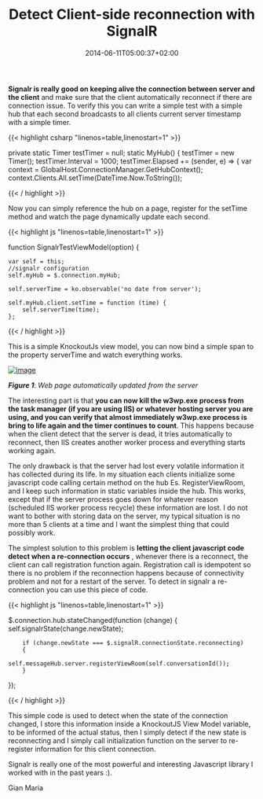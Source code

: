 ﻿---
title: "Detect Client-side reconnection with SignalR"
description: ""
date: 2014-06-11T05:00:37+02:00
draft: false
tags: []
categories: [AspNet]
---
 **Signalr is really good on keeping alive the connection between server and the client** and make sure that the client automatically reconnect if there are connection issue. To verify this you can write a simple test with a simple hub that each second broadcasts to all clients current server timestamp with a simple timer.

{{< highlight csharp "linenos=table,linenostart=1" >}}


 private static Timer testTimer = null;
 static MyHub()
 {
     testTimer = new Timer();
     testTimer.Interval = 1000;
     testTimer.Elapsed += (sender, e) =&gt;
     {
          var context = GlobalHost.ConnectionManager.GetHubContext();
          context.Clients.All.setTime(DateTime.Now.ToString());

{{< / highlight >}}

Now you can simply reference the hub on a page, register for the setTime method and watch the page dynamically update each second.

{{< highlight js "linenos=table,linenostart=1" >}}


function SignalrTestViewModel(option) {

    var self = this;
    //signalr configuration
    self.myHub = $.connection.myHub;

    self.serverTime = ko.observable('no date from server');

    self.myHub.client.setTime = function (time) {
        self.serverTime(time);
    };

{{< / highlight >}}

This is a simple KnockoutJs view model, you can now bind a simple span to the property serverTime and watch everything works.

[![image](https://www.codewrecks.com/blog/wp-content/uploads/2014/06/image_thumb2.png "image")](https://www.codewrecks.com/blog/wp-content/uploads/2014/06/image2.png)

 ***Figure 1***: *Web page automatically updated from the server*

The interesting part is that  **you can now kill the w3wp.exe process from the task manager (if you are using IIS) or whatever hosting server you are using, and you can verify that almost immediately w3wp.exe process is bring to life again and the timer continues to count**. This happens because when the client detect that the server is dead, it tries automatically to reconnect, then IIS creates another worker process and everything starts working again.

The only drawback is that the server had lost every volatile information it has collected during its life. In my situation each clients initialize some javascript code calling certain method on the hub Es. RegisterViewRoom, and I keep such information in static variables inside the hub. This works, except that if the server process goes down for whatever reason (scheduled IIS worker process recycle) these information are lost. I do not want to bother with storing data on the server, my typical situation is no more than 5 clients at a time and I want the simplest thing that could possibly work.

The simplest solution to this problem is  **letting the client javascript code detect when a re-connection occurs** , whenever there is a reconnect, the client can call registration function again. Registration call is idempotent so there is no problem if the reconnection happens because of connectivity problem and not for a restart of the server. To detect in signalr a re-connection you can use this piece of code.

{{< highlight js "linenos=table,linenostart=1" >}}


 $.connection.hub.stateChanged(function (change)
    {
        self.signalrState(change.newState);

        if (change.newState === $.signalR.connectionState.reconnecting)
        {
                self.messageHub.server.registerViewRoom(self.conversationId());
        }
  });

{{< / highlight >}}

This simple code is used to detect when the state of the connection changed, I store this information inside a KnockoutJS View Model variable, to be informed of the actual status, then I simply detect if the new state is reconnecting and I simply call initialization function on the server to re-register information for this client connection.

Signalr is really one of the most powerful and interesting Javascript library I worked with in the past years :).

Gian Maria
